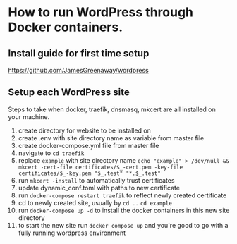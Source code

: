 # How to run WordPress through Docker containers.

## Install guide for first time setup

https://github.com/JamesGreenaway/wordpress

## Setup each WordPress site

Steps to take when docker, traefik, dnsmasq, mkcert are all installed on your machine.

1. create directory for website to be installed on
2. create .env with site directory name as variable from master file
3. create docker-compose.yml file from master file
4. navigate to `cd traefik`
5. replace `example` with site directory name `echo "example" > /dev/null && mkcert -cert-file certificates/$_-cert.pem -key-file certificates/$_-key.pem "$_.test" "*.$_.test"`
6. run `mkcert -install` to automatically trust certificates
7. update dynamic_conf.toml with paths to new certificate
8. run `docker-compose restart traefik` to reflect newly created certificate
9. cd to newly created site, usually by `cd ..` `cd example`
10. run `docker-compose up -d` to install the docker containers in this new site directory
11. to start the new site run `docker compose up` and you're good to go with a fully running wordpress environment